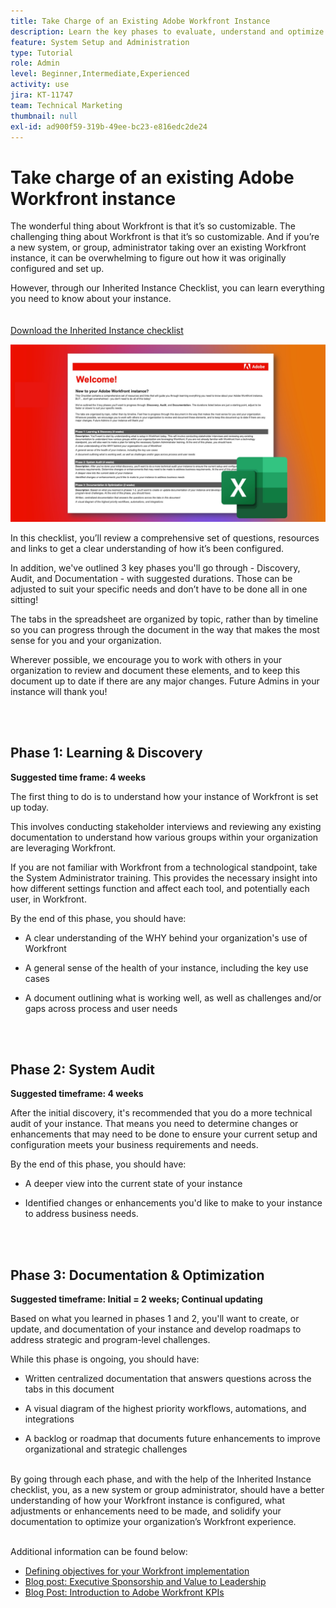 ```yaml
---
title: Take Charge of an Existing Adobe Workfront Instance
description: Learn the key phases to evaluate, understand and optimize your instance of Workfront as a new system or group administrator.
feature: System Setup and Administration
type: Tutorial
role: Admin
level: Beginner,Intermediate,Experienced
activity: use
jira: KT-11747
team: Technical Marketing
thumbnail: null
exl-id: ad900f59-319b-49ee-bc23-e816edc2de24
---
```

# Take charge of an existing Adobe Workfront instance 

The wonderful thing about Workfront is that it’s so customizable. The challenging thing about Workfront is that it’s so customizable. And if you’re a new system, or group, administrator taking over an existing Workfront instance, it can be overwhelming to figure out how it was originally configured and set up. 

However, through our Inherited Instance Checklist, you can learn everything you need to know about your instance.  
<br>
</br>
<a href="assets/adobe-workfront-system-admin-playbook-inherited-instance.xlsx" class="spectrum-Button spectrum-Button--outline spectrum-Button--primary spectrum-Button--sizeM">
          <span class="spectrum-Button-label has-no-wrap has-text-weight-bold">Download the Inherited Instance checklist </span>
        </a>

![Inherited instance checklist image](assets/wf-inherited-instance-imagel.jpg)

In this checklist, you’ll review a comprehensive set of questions, resources and links to get a clear understanding of how it’s been configured. 

In addition, we've outlined 3 key phases you'll go through - Discovery, Audit, and Documentation - with suggested durations. Those can be adjusted to suit your specific needs and don’t have to be done all in one sitting!  

The tabs in the spreadsheet are organized by topic, rather than by timeline so you can progress through the document in the way that makes the most sense for you and your organization.  

Wherever possible, we encourage you to work with others in your organization to review and document these elements, and to keep this document up to date if there are any major changes. Future Admins in your instance will thank you! 

  
<br>
</br>

## Phase 1: Learning & Discovery

<b>Suggested time frame: 4 weeks</b>

The first thing to do is to understand how your instance of Workfront is set up today.  

This involves conducting stakeholder interviews and reviewing any existing documentation to understand how various groups within your organization are leveraging Workfront.  

If you are not familiar with Workfront from a technological standpoint, take the System Administrator training. This provides the necessary insight into how different settings function and affect each tool, and potentially each user, in Workfront. 

By the end of this phase, you should have: 

* A clear understanding of the WHY behind your organization's use of Workfront 

* A general sense of the health of your instance, including the key use cases 

* A document outlining what is working well, as well as challenges and/or gaps across process and user needs 
<br>
</br>

## Phase 2: System Audit

<b>Suggested timeframe: 4 weeks </b>

After the initial discovery, it's recommended that you do a more technical audit of your instance. That means you need to determine changes or enhancements that may need to be done to ensure your current setup and configuration meets your business requirements and needs.  

By the end of this phase, you should have: 

* A deeper view into the current state of your instance  

* Identified changes or enhancements you'd like to make to your instance to address business needs.
<br>
</br>

## Phase 3: Documentation & Optimization

<b>Suggested timeframe: Initial = 2 weeks; Continual updating </b>

Based on what you learned in phases 1 and 2, you'll want to create, or update, and documentation of your instance and develop roadmaps to address strategic and program-level challenges.  

While this phase is ongoing, you should have: 

* Written centralized documentation that answers questions across the tabs in this document 

* A visual diagram of the highest priority workflows, automations, and integrations 

* A backlog or roadmap that documents future enhancements to improve organizational and strategic challenges

<br>
By going through each phase, and with the help of the Inherited Instance checklist, you, as a new system or group administrator, should have a better understanding of how your Workfront instance is configured, what adjustments or enhancements need to be made, and solidify your documentation to optimize your organization’s Workfront experience. 

<br>
</br>

Additional information can be found below:
* [Defining objectives for your Workfront implementation](https://experienceleague.adobe.com/docs/workfront/using/administration-and-setup/get-started-administration/define-wf-goals-objectives.html?lang=en)
* [Blog post: Executive Sponsorship and Value to Leadership](https://experienceleaguecommunities.adobe.com/t5/workfront-blogs/customer-success-tips-executive-sponsorship-and-value-to/ba-p/518353)
* [Blog Post: Introduction to Adobe Workfront KPIs ](https://experienceleaguecommunities.adobe.com/t5/workfront-blogs/kpi-dashboards-in-the-new-workfront-experience-introduction-to/ba-p/549001)
